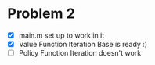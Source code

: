 # Problem 2

- [x] main.m set up to work in it
- [x] Value Function Iteration Base is ready :)
- [ ] Policy Function Iteration doesn't work